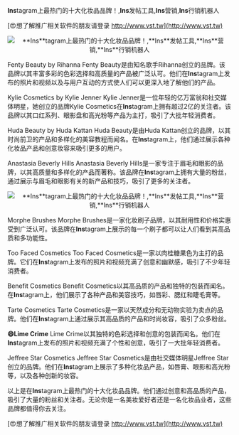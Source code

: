 **Ins**tagram上最热门的十大化妆品品牌！,**Ins**发帖工具,**Ins**营销,**Ins**行销机器人

[😍想了解推广相关软件的朋友请登录 http://www.vst.tw](http://www.vst.tw)

 <center><img src="https://vst.tw/MP4/tuiguang/png/2.png" alt="**Ins**tagram上最热门的十大化妆品品牌！,**Ins**发帖工具,**Ins**营销,**Ins**行销机器人"></center>

Fenty Beauty by Rihanna
Fenty Beauty是由知名歌手Rihanna创立的品牌。该品牌以其丰富多彩的色彩选择和高质量的产品被广泛认可。他们在**Ins**tagram上发布的照片和视频以及与用户互动的方式使人们可以更深入地了解他们的产品。

Kylie Cosmetics by Kylie Jenner
Kylie Jenner是一位年轻的亿万富翁和社交媒体明星，她创立的品牌Kylie Cosmetics在**Ins**tagram上拥有超过2亿的关注者。该品牌以其口红系列、眼影盘和高光粉等产品为主打，吸引了大批年轻消费者。

Huda Beauty by Huda Kattan
Huda Beauty是由Huda Kattan创立的品牌，以其时尚前卫的产品和多样化的美容教程而闻名。在**Ins**tagram上，他们通过展示各种化妆品产品和创意妆容来吸引更多的用户。

Anastasia Beverly Hills
Anastasia Beverly Hills是一家专注于眉毛和眼影的品牌，以其高质量和多样化的产品而著称。该品牌在**Ins**tagram上拥有大量的粉丝，通过展示与眉毛和眼影有关的新产品和技巧，吸引了更多的关注者。

 <center><img src="https://vst.tw/MP4/tuiguang/png/2.png" alt="**Ins**tagram上最热门的十大化妆品品牌！,**Ins**发帖工具,**Ins**营销,**Ins**行销机器人"></center>

Morphe Brushes
Morphe Brushes是一家化妆刷子品牌，以其耐用性和价格实惠受到广泛认可。该品牌在**Ins**tagram上展示的每一个刷子都可以让人们看到其高品质和多功能性。

Too Faced Cosmetics
Too Faced Cosmetics是一家以肉桂糖果色为主打的品牌。它们在**Ins**tagram上发布的照片和视频充满了创意和幽默感，吸引了不少年轻消费者。

Benefit Cosmetics
Benefit Cosmetics以其高品质的产品和独特的包装而闻名。在**Ins**tagram上，他们展示了各种产品和美容技巧，如唇彩、腮红和睫毛膏等。

Tarte Cosmetics
Tarte Cosmetics是一家以天然成分和无动物实验为卖点的品牌。他们在**Ins**tagram上通过展示其高品质的产品和时尚妆容，吸引了众多粉丝。

**😄Lime Crime**
Lime Crime以其独特的色彩选择和创意的包装而闻名。他们在**Ins**tagram上发布的照片和视频充满了个性和创意，吸引了一大批年轻消费者。

Jeffree Star Cosmetics
Jeffree Star Cosmetics是由社交媒体明星Jeffree Star创立的品牌。他们在**Ins**tagram上展示了多种化妆品产品，如唇膏、眼影和高光粉等，以及各种创新的妆容。

以上是在**Ins**tagram上最热门的十大化妆品品牌。他们通过创意和高品质的产品，吸引了大量的粉丝和关注者。无论你是一名美妆爱好者还是一名化妆品业者，这些品牌都值得你去关注。

[😍想了解推广相关软件的朋友请登录 http://www.vst.tw](http://www.vst.tw)



